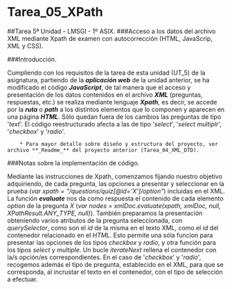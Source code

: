 # Tarea_05_XPath
##Tarea 5ª Unidad - LMSGI - 1º ASIX.
###Acceso a los datos del archivo XML mediante Xpath de examen con autocorrección (HTML, JavaScrip, XML y CSS).

###Introducción.

  Cumpliendo con los requisitos de la tarea de esta unidad (UT_5) de la asignatura, partiendo de la **_aplicación web_** de la unidad anterior, se ha modificado el código **_JavaScript_**, de tal manera que el acceso y presentación de los datos contenidos en el archivo **_XML_** (preguntas, respuestas, etc.) se realiza mediante lenguaje **_Xpath_**, es decir, se accede por la **_ruta_** o **_path_** a los distintos elementos que lo componen y aparecen en una página **_HTML_**.
  Sólo quedan fuera de los cambios las preguntas de tipo '_text_'. El código reestructurado afecta a las de tipo '_select_', '_select multiplr_', '_checkbox_' y '_radio_'.
  
        * Para mayor detalle sobre diseño y estructura del proyecto, ver archivo **_Readme_** del proyecto anterior (Tarea_04_XML_DTD).

###Notas sobre la implementación de código.

   Mediante las instrucciones de Xpath, comenzamos fijando nuestro objetivo adquiriendo, de cada pregunta, las opciones a presentar y seleccionar en la prueba (_var xpath = "/questions/quiz[@id='X']/option"_) incluidas en el XML.
   La función **_evaluate_** nos da como respuesta el contenido de cada elemento _option_ de la pregunta _X_ (_var nodes = xmlDoc.evaluate(xpath, xmlDoc, null, XPathResult.ANY_TYPE, null)_).
   También preparamos la presentación obteniendo varios atributos de la pregunta seleccionada, con _querySelector_, como son el _id_ de la misma en el  texto XML, como el _id_ del contenedor relacionado en el _HTML_. Esto permite una sóla funcion para presentar las opciones de los tipos _checkbox_ y _radio_, y otra función para los tipos _select_ y _multiple_.
   Un bucle _iterateNext_ rellena el contenedor con la/s opción/es correspondientes.
   En el caso de '_checkbox_' y '_radio_', recogemos además el tipo de pregunta, establecido en el XML, para que se corresponda, al incrustar el texto en el contenedor, con el tipo de selección a efectuar.
